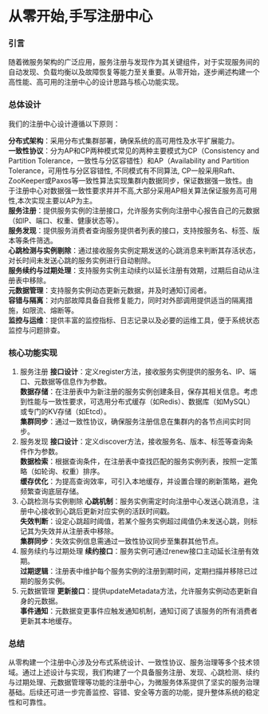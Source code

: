 # 从零开始,手写注册中心

### 引言
随着微服务架构的广泛应用，服务注册与发现作为其关键组件，对于实现服务间的自动发现、负载均衡以及故障恢复等能力至关重要。从零开始，逐步阐述构建一个高性能、高可用的注册中心的设计思路与核心功能实现。

### 总体设计
我们的注册中心设计遵循以下原则：

**分布式架构**：采用分布式集群部署，确保系统的高可用性及水平扩展能力。 <br>
**一致性协议**：分为AP和CP两种模式常见的两种主要模式为CP（Consistency and Partition Tolerance，一致性与分区容错性）和AP（Availability and Partition Tolerance，可用性与分区容错性, 不同模式有不同算法, CP一般采用Raft、ZooKeeper或Paxos等一致性算法实现集群内数据同步，保证数据强一致性。由于注册中心对数据强一致性要求并并不高,大部分采用AP相关算法保证服务高可用性,本次实现主要以AP为主。 <br>
**服务注册**：提供服务实例的注册接口，允许服务实例向注册中心报告自己的元数据（如IP、端口、权重、健康状态等）。 <br>
**服务发现**：提供服务消费者查询服务提供者列表的接口，支持按服务名、标签、版本等条件筛选。 <br>
**心跳检测与实例剔除**：通过接收服务实例定期发送的心跳消息来判断其存活状态，对长时间未发送心跳的服务实例进行自动剔除。 <br>
**服务续约与过期处理**：支持服务实例主动续约以延长注册有效期，过期后自动从注册表中移除。 <br>
**元数据管理**：支持服务实例动态更新元数据，并及时通知订阅者。 <br>
**容错与隔离**：对内部故障具备自我修复能力，同时对外部调用提供适当的隔离措施，如限流、熔断等。 <br>
**监控与运维**：提供丰富的监控指标、日志记录以及必要的运维工具，便于系统状态监控与问题排查。 <br>

### 核心功能实现
1. 服务注册
   **接口设计**：定义register方法，接收服务实例提供的服务名、IP、端口、元数据等信息作为参数。  <br>
   **数据存储**：在注册表中为新注册的服务实例创建条目，保存其相关信息。考虑到性能与一致性要求，可选用分布式缓存（如Redis）、数据库（如MySQL）或专门的KV存储（如Etcd）。 <br>
   **集群同步**：通过一致性协议，确保服务注册信息在集群内的各节点间实时同步。  <br>
2. 服务发现
   **接口设计**：定义discover方法，接收服务名、版本、标签等查询条件作为参数。 <br>
   **数据检索**：根据查询条件，在注册表中查找匹配的服务实例列表，按照一定策略（如轮询、权重）排序。 <br>
   **缓存优化**：为提高查询效率，可引入本地缓存，并设置合理的刷新策略，避免频繁查询底层存储。 <br>
3. 心跳检测与实例剔除
   **心跳机制**：服务实例需定时向注册中心发送心跳消息，注册中心接收到心跳后更新对应实例的活跃时间戳。  <br>
   **失效判断**：设定心跳超时阈值，若某个服务实例超过阈值仍未发送心跳，则标记其为失效并从注册表中移除。  <br>
   **集群同步**：失效实例信息需通过一致性协议同步至集群其他节点。  <br>
4. 服务续约与过期处理
   **续约接口**：服务实例可通过renew接口主动延长注册有效期。  <br>
   **过期逻辑**：注册表中维护每个服务实例的注册到期时间，定期扫描并移除已过期的服务实例。  <br>
5. 元数据管理
   **更新接口**：提供updateMetadata方法，允许服务实例动态更新自身的元数据。  <br>
   **事件通知**：元数据变更事件应触发通知机制，通知订阅了该服务的所有消费者更新其本地缓存。  <br>

### 总结
从零构建一个注册中心涉及分布式系统设计、一致性协议、服务治理等多个技术领域。通过上述设计与实现，我们构建了一个具备服务注册、发现、心跳检测、续约与过期处理、元数据管理等功能的注册中心，为微服务体系提供了坚实的服务治理基础。后续还可进一步完善监控、容错、安全等方面的功能，提升整体系统的稳定性和可靠性。